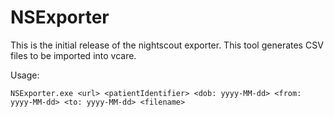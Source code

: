 # NSExporter

This is the initial release of the nightscout exporter. This tool generates CSV files to be imported into vcare. 

Usage:

```
NSExporter.exe <url> <patientIdentifier> <dob: yyyy-MM-dd> <from: yyyy-MM-dd> <to: yyyy-MM-dd> <filename>
```